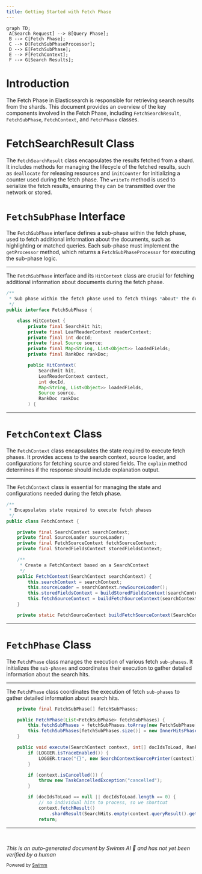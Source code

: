 ```yaml
---
title: Getting Started with Fetch Phase
---
```

```mermaid
graph TD;
 A[Search Request] --> B[Query Phase];
 B --> C[Fetch Phase];
 C --> D[FetchSubPhaseProcessor];
 D --> E[FetchSubPhase];
 E --> F[FetchContext];
 F --> G[Search Results];
```

# Introduction

The Fetch Phase in Elasticsearch is responsible for retrieving search results from the shards. This document provides an overview of the key components involved in the Fetch Phase, including `FetchSearchResult`, <SwmToken path="server/src/main/java/org/elasticsearch/search/fetch/FetchSubPhase.java" pos="26:4:4" line-data="public interface FetchSubPhase {">`FetchSubPhase`</SwmToken>, <SwmToken path="server/src/main/java/org/elasticsearch/search/fetch/FetchContext.java" pos="37:4:4" line-data="public class FetchContext {">`FetchContext`</SwmToken>, and <SwmToken path="server/src/main/java/org/elasticsearch/search/fetch/FetchPhase.java" pos="56:3:3" line-data="    public FetchPhase(List&lt;FetchSubPhase&gt; fetchSubPhases) {">`FetchPhase`</SwmToken> classes.

# FetchSearchResult Class

The `FetchSearchResult` class encapsulates the results fetched from a shard. It includes methods for managing the lifecycle of the fetched results, such as `deallocate` for releasing resources and `initCounter` for initializing a counter used during the fetch phase. The `writeTo` method is used to serialize the fetch results, ensuring they can be transmitted over the network or stored.

# <SwmToken path="server/src/main/java/org/elasticsearch/search/fetch/FetchSubPhase.java" pos="26:4:4" line-data="public interface FetchSubPhase {">`FetchSubPhase`</SwmToken> Interface

The <SwmToken path="server/src/main/java/org/elasticsearch/search/fetch/FetchSubPhase.java" pos="26:4:4" line-data="public interface FetchSubPhase {">`FetchSubPhase`</SwmToken> interface defines a sub-phase within the fetch phase, used to fetch additional information about the documents, such as highlighting or matched queries. Each sub-phase must implement the <SwmToken path="server/src/main/java/org/elasticsearch/search/fetch/FetchSubPhase.java" pos="102:3:3" line-data="    FetchSubPhaseProcessor getProcessor(FetchContext fetchContext) throws IOException;">`getProcessor`</SwmToken> method, which returns a <SwmToken path="server/src/main/java/org/elasticsearch/search/fetch/FetchSubPhase.java" pos="97:11:11" line-data="     * Returns a {@link FetchSubPhaseProcessor} for this sub phase.">`FetchSubPhaseProcessor`</SwmToken> for executing the sub-phase logic.

<SwmSnippet path="/server/src/main/java/org/elasticsearch/search/fetch/FetchSubPhase.java" line="23">

---

The <SwmToken path="server/src/main/java/org/elasticsearch/search/fetch/FetchSubPhase.java" pos="26:4:4" line-data="public interface FetchSubPhase {">`FetchSubPhase`</SwmToken> interface and its <SwmToken path="server/src/main/java/org/elasticsearch/search/fetch/FetchSubPhase.java" pos="28:3:3" line-data="    class HitContext {">`HitContext`</SwmToken> class are crucial for fetching additional information about documents during the fetch phase.

```java
/**
 * Sub phase within the fetch phase used to fetch things *about* the documents like highlighting or matched queries.
 */
public interface FetchSubPhase {

    class HitContext {
        private final SearchHit hit;
        private final LeafReaderContext readerContext;
        private final int docId;
        private final Source source;
        private final Map<String, List<Object>> loadedFields;
        private final RankDoc rankDoc;

        public HitContext(
            SearchHit hit,
            LeafReaderContext context,
            int docId,
            Map<String, List<Object>> loadedFields,
            Source source,
            RankDoc rankDoc
        ) {
```

---

</SwmSnippet>

# <SwmToken path="server/src/main/java/org/elasticsearch/search/fetch/FetchContext.java" pos="37:4:4" line-data="public class FetchContext {">`FetchContext`</SwmToken> Class

The <SwmToken path="server/src/main/java/org/elasticsearch/search/fetch/FetchContext.java" pos="37:4:4" line-data="public class FetchContext {">`FetchContext`</SwmToken> class encapsulates the state required to execute fetch phases. It provides access to the search context, source loader, and configurations for fetching source and stored fields. The <SwmToken path="server/src/main/java/org/elasticsearch/search/fetch/FetchContext.java" pos="146:12:12" line-data="     * Should the response include `explain` output">`explain`</SwmToken> method determines if the response should include explanation output.

<SwmSnippet path="/server/src/main/java/org/elasticsearch/search/fetch/FetchContext.java" line="34">

---

The <SwmToken path="server/src/main/java/org/elasticsearch/search/fetch/FetchContext.java" pos="37:4:4" line-data="public class FetchContext {">`FetchContext`</SwmToken> class is essential for managing the state and configurations needed during the fetch phase.

```java
/**
 * Encapsulates state required to execute fetch phases
 */
public class FetchContext {

    private final SearchContext searchContext;
    private final SourceLoader sourceLoader;
    private final FetchSourceContext fetchSourceContext;
    private final StoredFieldsContext storedFieldsContext;

    /**
     * Create a FetchContext based on a SearchContext
     */
    public FetchContext(SearchContext searchContext) {
        this.searchContext = searchContext;
        this.sourceLoader = searchContext.newSourceLoader();
        this.storedFieldsContext = buildStoredFieldsContext(searchContext);
        this.fetchSourceContext = buildFetchSourceContext(searchContext);
    }

    private static FetchSourceContext buildFetchSourceContext(SearchContext in) {
```

---

</SwmSnippet>

# <SwmToken path="server/src/main/java/org/elasticsearch/search/fetch/FetchPhase.java" pos="56:3:3" line-data="    public FetchPhase(List&lt;FetchSubPhase&gt; fetchSubPhases) {">`FetchPhase`</SwmToken> Class

The <SwmToken path="server/src/main/java/org/elasticsearch/search/fetch/FetchPhase.java" pos="56:3:3" line-data="    public FetchPhase(List&lt;FetchSubPhase&gt; fetchSubPhases) {">`FetchPhase`</SwmToken> class manages the execution of various fetch <SwmToken path="server/src/main/java/org/elasticsearch/search/fetch/FetchPhase.java" pos="215:17:19" line-data="            throw new FetchPhaseExecutionException(target, &quot;Error building fetch sub-phases&quot;, e);">`sub-phases`</SwmToken>. It initializes the <SwmToken path="server/src/main/java/org/elasticsearch/search/fetch/FetchPhase.java" pos="215:17:19" line-data="            throw new FetchPhaseExecutionException(target, &quot;Error building fetch sub-phases&quot;, e);">`sub-phases`</SwmToken> and coordinates their execution to gather detailed information about the search hits.

<SwmSnippet path="/server/src/main/java/org/elasticsearch/search/fetch/FetchPhase.java" line="54">

---

The <SwmToken path="server/src/main/java/org/elasticsearch/search/fetch/FetchPhase.java" pos="56:3:3" line-data="    public FetchPhase(List&lt;FetchSubPhase&gt; fetchSubPhases) {">`FetchPhase`</SwmToken> class coordinates the execution of fetch <SwmToken path="server/src/main/java/org/elasticsearch/search/fetch/FetchPhase.java" pos="215:17:19" line-data="            throw new FetchPhaseExecutionException(target, &quot;Error building fetch sub-phases&quot;, e);">`sub-phases`</SwmToken> to gather detailed information about search hits.

```java
    private final FetchSubPhase[] fetchSubPhases;

    public FetchPhase(List<FetchSubPhase> fetchSubPhases) {
        this.fetchSubPhases = fetchSubPhases.toArray(new FetchSubPhase[fetchSubPhases.size() + 1]);
        this.fetchSubPhases[fetchSubPhases.size()] = new InnerHitsPhase(this);
    }

    public void execute(SearchContext context, int[] docIdsToLoad, RankDocShardInfo rankDocs) {
        if (LOGGER.isTraceEnabled()) {
            LOGGER.trace("{}", new SearchContextSourcePrinter(context));
        }

        if (context.isCancelled()) {
            throw new TaskCancelledException("cancelled");
        }

        if (docIdsToLoad == null || docIdsToLoad.length == 0) {
            // no individual hits to process, so we shortcut
            context.fetchResult()
                .shardResult(SearchHits.empty(context.queryResult().getTotalHits(), context.queryResult().getMaxScore()), null);
            return;
```

---

</SwmSnippet>

&nbsp;

*This is an auto-generated document by Swimm AI 🌊 and has not yet been verified by a human*

<SwmMeta version="3.0.0" repo-id="Z2l0aHViJTNBJTNBZWxhc3RpY3NlYXJjaCUzQSUzQVN3aW1tLURlbW8=" repo-name="elasticsearch" doc-type="overview"><sup>Powered by [Swimm](/)</sup></SwmMeta>
